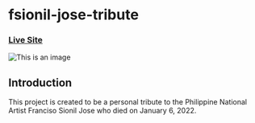 # fsionil-jose-tribute

### [Live Site](https://fsionil-jose-tribute.netlify.app)

![This is an image]([url=https://ibb.co/pQSyNHn][img]https://i.ibb.co/42HdCbJ/fsionil.jpg[/img][/url])

## Introduction
This project is created to be a personal tribute to the Philippine National Artist Franciso Sionil Jose who died on January 6, 2022. 
